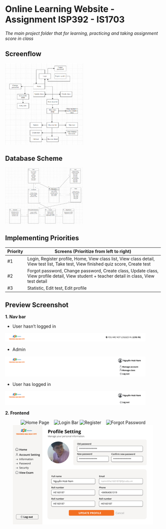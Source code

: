 # Online Learning Website - Assignment ISP392 - IS1703
*The main project folder that for learning, practicing and taking assignment score in class*
## Screenflow
  <img  src="https://github.com/unclecatvn/ISP392/blob/main/screenflow/screenflow.png"  alt="Screenflow"  width="50%"></img>
## Database Scheme
<img  src="https://github.com/unclecatvn/ISP392/blob/main/database/database.png"  alt="Database"  width="50%"></img>
## Implementing Priorities
| Priority  | Screens (Prioritize from left to right)  |
| ------------- | ------------- |
| #1  | Login, Register profile, Home, View class list, View class detail, View test list, Take test, View finished quiz score, Create test  |
| #2  | Forgot password, Change password, Create class, Update class, View profile detail, View student + teacher detail in class, View test detail  |
| #3  | Statistic, Edit test, Edit profile  |
## Preview Screenshot
 **1. Nav bar**
 
 - User hasn’t logged in
<div><img  src="https://github.com/unclecatvn/ISP392/blob/main/preview/ISP_page-0006.jpg"  alt="User hasn’t logged in"  width="90%"></div>
 
 - Admin
<div><img  src="https://github.com/unclecatvn/ISP392/blob/main/preview/ISP_page-0007.jpg"  alt="View profile"  width="90%"></div>

 - User has logged in
<div><img  src="https://github.com/unclecatvn/ISP392/blob/main/preview/ISP_page-0008.jpg"  alt="View profile"  width="90%"></div>

**2. Frontend** 
<div  align="center">
  <img  src="https://github.com/unclecatvn/ISP392/blob/main/preview/ISP_page-0001.jpg"  alt="Home Page"  width="45%"></img> &nbsp;&nbsp; <img  src="https://github.com/unclecatvn/ISP392/blob/main/preview/ISP_page-0002.jpg"  alt="Login Bar"  width="45%"></img>
  <img  src="https://github.com/unclecatvn/ISP392/blob/main/preview/ISP_page-0003.jpg"  alt="Register"  width="45%"></img> &nbsp;&nbsp; <img  src="https://github.com/unclecatvn/ISP392/blob/main/preview/ISP_page-0004.jpg"  alt="Forgot Password"  width="45%"></img>
  <img  src="https://github.com/unclecatvn/ISP392/blob/main/preview/ISP_page-0005.jpg"  alt="View profile"  width="90%">
</div>
